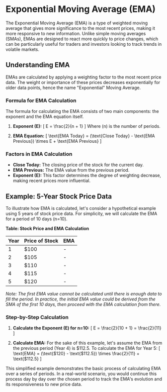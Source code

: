 # Exponential Moving Average (EMA)

The Exponential Moving Average (EMA) is a type of weighted moving average that gives more significance to the most recent prices, making it more responsive to new information. Unlike simple moving averages (SMAs), EMAs are designed to react more quickly to price changes, which can be particularly useful for traders and investors looking to track trends in volatile markets.

## Understanding EMA

EMAs are calculated by applying a weighting factor to the most recent price data. The weight or importance of these prices decreases exponentially for older data points, hence the name "Exponential" Moving Average.

### Formula for EMA Calculation

The formula for calculating the EMA consists of two main components: the exponent and the EMA equation itself.

1. **Exponent (E):**
   \[ E = \frac{2}{n + 1} \]
   Where \(n\) is the number of periods.

2. **EMA Equation:**
   \[ \text{EMA Today} = (\text{Close Today} - \text{EMA Previous}) \times E + \text{EMA Previous} \]

### Factors in EMA Calculation

- **Close Today:** The closing price of the stock for the current day.
- **EMA Previous:** The EMA value from the previous period.
- **Exponent (E):** This factor determines the degree of weighting decrease, making recent prices more influential.

## Example: 5-Year Stock Price Data

To illustrate how EMA is calculated, let's consider a hypothetical example using 5 years of stock price data. For simplicity, we will calculate the EMA for a period of 10 days (n=10).

**Table: Stock Price and EMA Calculation**

| Year | Price of Stock | EMA |
|------|----------------|-----|
| 1    | $100           | -   |
| 2    | $105           | -   |
| 3    | $110           | -   |
| 4    | $115           | -   |
| 5    | $120           | -   |

*Note: The first EMA value cannot be calculated until there is enough data to fill the period. In practice, the initial EMA value could be derived from the SMA of the first 10 days, then proceed with the EMA calculation from there.*

### Step-by-Step Calculation

1. **Calculate the Exponent (E) for n=10:**
   \[ E = \frac{2}{10 + 1} = \frac{2}{11} \]

2. **Calculate EMA:**
   For the sake of this example, let's assume the EMA from the previous period (Year 4) is $112.5. To calculate the EMA for Year 5:
   \[ \text{EMA} = (\text{\$120} - \text{\$112.5}) \times \frac{2}{11} + \text{\$112.5} \]

This simplified example demonstrates the basic process of calculating EMA over a series of periods. In a real-world scenario, you would continue this process day by day over the chosen period to track the EMA's evolution and its responsiveness to new price data.
